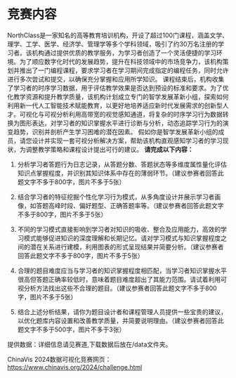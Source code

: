 # 竞赛内容

NorthClass是一家知名的高等教育培训机构，开设了超过100门课程，涵盖文学、理学、工学、医学、经济学、管理学等多个学科领域，吸引了约30万名注册的学习者。该机构通过提供优质的教学服务，为学习者创造了一个灵活便捷的学习环境。为了顺应数字化时代的发展趋势，提升在科技领域中的市场竞争力，该机构策划并推出了一门编程课程，要求学习者在学习期间完成指定的编程任务，同时允许进行多次尝试和提交，以确保充分掌握和应用所学知识。 课程结束后，机构收集了学习者的时序学习数据，用于评估教学效果是否达到预设的标准和要求。为了优化教学资源和提升教学质量，该机构计划成立专门的智学发展革新小组，探索如何利用新一代人工智能技术赋能教育，以更好地培养适应新时代发展需求的创新型人才。可视化与可视分析利用高带宽的视觉感知通道，将复杂的时序学习行为数据转换为图形表达，对学习者的知识掌握水平进行诊断与分析，动态追踪学习行为的演变趋势，识别并剖析产生学习困难的潜在因素。 假如你是智学发展革新小组的成员，请您设计并实现一套可视分析解决方案，帮助该机构直观感知学习者的学习现状，为调整教学策略和课程设计提出可行的建议。  **请完成以下内容：**

1. 分析学习者答题行为日志记录，从答题分数、答题状态等多维度属性量化评估知识点掌握程度，并识别其知识体系中存在的薄弱环节。（建议参赛者回答此题文字不多于800字，图片不多于5张）

2. 结合学习者的特征挖掘个性化学习行为模式，从多角度设计并展示学习者画像，如答题高峰时段、偏好题型、正确答题率等。（建议参赛者回答此题文字不多于800字，图片不多于5张）

3. 不同的学习模式直接影响到学习者对知识的吸收、整合及应用能力，高效的学习模式能够促进知识的深度理解和长期记忆。请对学习模式与知识掌握程度之间的潜在关系进行建模，利用图表的形式呈现结果并简要分析。（建议参赛者回答此题文字不多于800字，图片不多于5张）

4. 合理的题目难度应当与学习者的知识掌握程度相匹配，当学习者知识掌握水平很高但答题正确率较低时，意味着题目难度超出了其能力范围。请试着利用可视分析方法找出这些不合理的题目。（建议参赛者回答此题文字不多于800字，图片不多于5张）

5. 结合上述分析结果，请你为题目设计者和课程管理人员提供一些宝贵的建议，以优化题库内容设置和改善教学质量，并简要说明理由。（建议参赛者回答此题文字不多于500字，图片不多于3张）

提供数据：详细信息请见赛道,下载数据后放在/data文件夹。

ChinaVis 2024数据可视化竞赛网页：<https://www.chinavis.org/2024/challenge.html>
